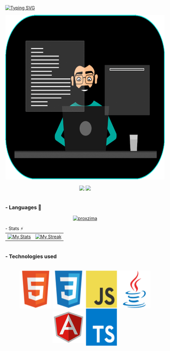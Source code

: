 [![Typing SVG](https://readme-typing-svg.herokuapp.com?color=08F1E9&background=2B94FF00&lines=Hi!+I'm+Adailton+Souza)](https://git.io/typing-svg)
<div align="center"> 
<img height="520px" src="https://github.com/ValdirCezar/Autenticacao-Tokens-JWT/blob/master/src/imd-readme.gif?raw=true" />
</div>
<br>
<div align="center"> 
  <a href = "mailto:adailtonsouza18@gmail.com"><img src="https://img.shields.io/badge/-Gmail-%23333?style=for-the-badge&logo=gmail&logoColor=red" target="_blank"></a>
  <a href="https://www.linkedin.com/in/adailtonsouzza/" target="_blank"><img src="https://img.shields.io/badge/-LinkedIn-%230077B5?style=for-the-badge&logo=linkedin&logoColor=white"></a> 
</div>
<br>


### - Languages 🔭
<p align="center" >
  <a target="_blank" href="https://github.com/adailtonsouzza/github-readme-stats"><img src="https://github-readme-stats.vercel.app/api/top-langs/?username=adailtonsouzza&&show_icons=true&theme=dracula&text_color=8b8b8b&bg_color=0000&hide_border=true&layout=compact&custom_title=Languages%20I%20Use&langs_count=8" alt="proxzima"/></a>
</p
  
 ### - Stats ⚡️
  
<table style="border:none;margin:0 auto">
  <tr style="border:none;">
    <td style="border:none;"><a target="_blank" href="https://github.com/adailtonsouzza/github-readme-stats"><img src="https://github-readme-stats.vercel.app/api?username=adailtonsouzza&include_all_commits=true&count_private=true&show_icons=true&theme=dracula&text_color=8b8b8b&bg_color=0000&hide_border=true&custom_title=PROxZIMA%27s%20Github%20Stats" alt="My Stats"/></a></td>
    <td style="border:none;"><a target="_blank" href="https://github.com/adailtonsouzza/github-readme-streak-stats"><img src="https://github-readme-streak-stats.herokuapp.com?user=adailtonsouzza&theme=dracula&dates=8b8b8b&background=0000&hide_border=true" alt="My Streak"/></a></td>
  </tr>
</table>
<br>
  

### - Technologies used

<div style="display:inline_block" align="center"><br/>
  <img align="center" alt"html5" height="120" width="100" src="https://raw.githubusercontent.com/PROxZIMA/PROxZIMA/master/src/tools/html5.svg"/>
  <img align="center" alt"css3" height="120" width="100" src="https://raw.githubusercontent.com/PROxZIMA/PROxZIMA/master/src/tools/css3.svg"/>
  <img align="center" alt"javascript" height="120" width="100" src="https://raw.githubusercontent.com/PROxZIMA/PROxZIMA/master/src/tools/javascript.svg"/>
  <img align="center" alt"java" height="120" width="100" src="https://raw.githubusercontent.com/PROxZIMA/PROxZIMA/master/src/tools/java.svg"/>
  <img align="center" alt"angular"height="120" width="100" src="https://raw.githubusercontent.com/devicons/devicon/master/icons/angularjs/angularjs-original.svg"/>
  <img align="center" alt"typescript" height="120" width="100" src="https://raw.githubusercontent.com/PROxZIMA/PROxZIMA/master/src/tools/typescript.svg"/>
</div>
